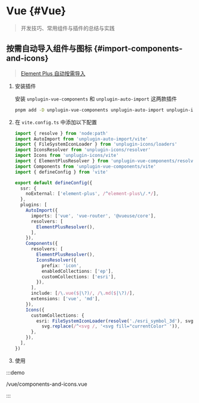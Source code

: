 # Vue {#Vue}

> 开发技巧、常用组件与插件的总结与实践

## 按需自动导入组件与图标 {#import-components-and-icons}

> [Element Plus 自动按需导入](https://element-plus.org/zh-CN/guide/quickstart.html#%E6%8C%89%E9%9C%80%E5%AF%BC%E5%85%A5)

1. 安装插件

   安装 `unplugin-vue-components` 和 `unplugin-auto-import` 这两款插件

   ```sh
   pnpm add -D unplugin-vue-components unplugin-auto-import unplugin-icons
   ```

2. 在 `vite.config.ts` 中添加以下配置

   ```ts twoslash
   import { resolve } from 'node:path'
   import AutoImport from 'unplugin-auto-import/vite'
   import { FileSystemIconLoader } from 'unplugin-icons/loaders'
   import IconsResolver from 'unplugin-icons/resolver'
   import Icons from 'unplugin-icons/vite'
   import { ElementPlusResolver } from 'unplugin-vue-components/resolvers'
   import Components from 'unplugin-vue-components/vite'
   import { defineConfig } from 'vite'

   export default defineConfig({
     ssr: {
       noExternal: ['element-plus', /^element-plus\/.*/],
     },
     plugins: [
       AutoImport({
         imports: ['vue', 'vue-router', '@vueuse/core'],
         resolvers: [
           ElementPlusResolver(),
         ],
       }),
       Components({
         resolvers: [
           ElementPlusResolver(),
           IconsResolver({
             prefix: 'icon',
             enabledCollections: ['ep'],
             customCollections: ['esri'],
           }),
         ],
         include: [/\.vue($|\?)/, /\.md($|\?)/],
         extensions: ['vue', 'md'],
       }),
       Icons({
         customCollections: {
           esri: FileSystemIconLoader(resolve('./esri_symbol_3d'), svg =>
             svg.replace(/^<svg /, '<svg fill="currentColor" ')),
         },
       }),
     ],
   })
   ```

3. 使用

:::demo

/vue/components-and-icons.vue

:::

